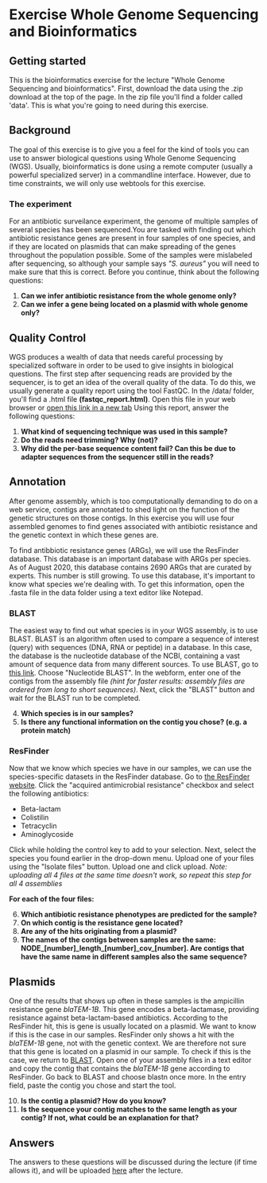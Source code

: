 # Exercise Whole Genome Sequencing and Bioinformatics

## Getting started
This is the bioinformatics exercise for the lecture "Whole Genome Sequencing and bioinformatics". First, download the data using the .zip download at the top of the page. In the zip file you'll find a folder called 'data'. This is what you're going to need during this exercise.

## Background
The goal of this exercise is to give you a feel for the kind of tools you can use to answer biological questions using Whole Genome Sequencing (WGS). Usually, bioinformatics is done using a remote computer (usually a powerful specialized server) in a commandline interface. However, due to time constraints, we will only use webtools for this exercise.   
### The experiment
For an antibiotic surveilance experiment, the genome of multiple samples of several species has been sequenced.You are tasked with finding out which antibiotic resistance genes are present in four samples of one species, and if they are located on plasmids that can make spreading of the genes throughout the population possible. Some of the samples were mislabeled after sequencing, so although your sample says *"S. aureus"* you will need to make sure that this is correct. 
Before you continue, think about the following questions:

1. **Can we infer antibiotic resistance from the whole genome only?**
2. **Can we infer a gene being located on a plasmid with whole genome only?**

## Quality Control
WGS produces a wealth of data that needs careful processing by specialized software in order to be used to give insights in biological questions. The first step after sequencing reads are provided by the sequencer, is to get an idea of the overall quality of the data. To do this, we usually generate a quality report using the tool FastQC. In the /data/ folder, you'll find a .html file **(fastqc_report.html)**. Open this file in your web browser or [open this link in a new tab](/data/fastqc_report.html)
Using this report, answer the following questions:

1. **What kind of sequencing technique was used in this sample?**
2. **Do the reads need trimming? Why (not)?**
3. **Why did the per-base sequence content fail? Can this be due to adapter sequences from the sequencer still in the reads?**

## Annotation
After genome assembly, which is too computationally demanding to do on a web service, contigs are annotated to shed light on the function of the genetic structures on those contigs. In this exercise you will use four assembled genomes to find genes associated with antibiotic resistance and the genetic context in which these genes are.

To find antibbiotic resistance genes (ARGs), we will use the ResFinder database. This database is an important database with ARGs per species. As of August 2020, this database contains 2690 ARGs that are curated by experts. This number is still growing. 
To use this database, it's important to know what species we're dealing with. To get this information, open the .fasta file in the data folder using a text editor like Notepad.
### BLAST
The easiest way to find out what species is in your WGS assembly, is to use BLAST. BLAST is an algorithm often used to compare a sequence of interest (query) with sequences (DNA, RNA or peptide) in a database. In this case, the database is the nucleotide database of the NCBI, containing a vast amount of sequence data from many different sources. To use BLAST, go to [this link](https://blast.ncbi.nlm.nih.gov/Blast.cgi). Choose "Nucleotide BLAST". In the webform, enter one of the contigs from the assembly file *(hint for faster results: assembly files are ordered from long to short sequences)*. Next, click the "BLAST" button and wait for the BLAST run to be completed.

4. **Which species is in our samples?**
5. **Is there any functional information on the contig you chose? (e.g. a protein match)**

### ResFinder
Now that we know which species we have in our samples, we can use the species-specific datasets in the ResFinder database. Go to [the ResFinder website](https://cge.cbs.dtu.dk/services/ResFinder/). Click the "acquired antimicrobial resistance" checkbox and select the following antibiotics: 
- Beta-lactam
- Colistilin
- Tetracyclin
- Aminoglycoside

Click while holding the control key to add to your selection. Next, select the species you found earlier in the drop-down menu. Upload one of your files using the "Isolate files" button. Upload one and click upload. *Note: uploading all 4 files at the same time doesn't work, so repeat this step for all 4 assemblies*

**For each of the four files:**

6. **Which antibiotic resistance phenotypes are predicted for the sample?**
7. **On which contig is the resistance gene located?**
8. **Are any of the hits originating from a plasmid?**
9. **The names of the contigs between samples are the same: NODE_[number]\_length\_[number]\_cov\_[number]. Are contigs that have the same name in different samples also the same sequence?**

## Plasmids
One of the results that shows up often in these samples is the ampicillin resistance gene *blaTEM-1B*. This gene encodes a beta-lactamase, providing resistance against beta-lactam-based antibiotics. According to the ResFinder hit, this is gene is usually located on a plasmid. We want to know if this is the case in our samples. ResFinder only shows a hit with the *blaTEM-1B* gene, not with the genetic context. We are therefore not sure that this gene is located on a plasmid in our sample. To check if this is the case, we return to [BLAST](blast.ncbi.nlm.nih.gov/Blast.cgi). Open one of your assembly files in a text editor and copy the contig that contains the *blaTEM-1B* gene according to ResFinder. Go back to BLAST and choose blastn once more. In the entry field, paste the contig you chose and start the tool. 

10. **Is the contig a plasmid? How do you know?**
11. **Is the sequence your contig matches to the same length as your contig? If not, what could be an explanation for that?**

## Answers
The answers to these questions will be discussed during the lecture (if time allows it), and will be uploaded [here](answers.md) after the lecture.
